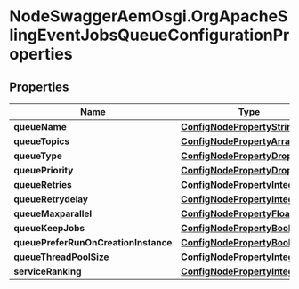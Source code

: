 # NodeSwaggerAemOsgi.OrgApacheSlingEventJobsQueueConfigurationProperties

## Properties
Name | Type | Description | Notes
------------ | ------------- | ------------- | -------------
**queueName** | [**ConfigNodePropertyString**](ConfigNodePropertyString.md) |  | [optional] 
**queueTopics** | [**ConfigNodePropertyArray**](ConfigNodePropertyArray.md) |  | [optional] 
**queueType** | [**ConfigNodePropertyDropDown**](ConfigNodePropertyDropDown.md) |  | [optional] 
**queuePriority** | [**ConfigNodePropertyDropDown**](ConfigNodePropertyDropDown.md) |  | [optional] 
**queueRetries** | [**ConfigNodePropertyInteger**](ConfigNodePropertyInteger.md) |  | [optional] 
**queueRetrydelay** | [**ConfigNodePropertyInteger**](ConfigNodePropertyInteger.md) |  | [optional] 
**queueMaxparallel** | [**ConfigNodePropertyFloat**](ConfigNodePropertyFloat.md) |  | [optional] 
**queueKeepJobs** | [**ConfigNodePropertyBoolean**](ConfigNodePropertyBoolean.md) |  | [optional] 
**queuePreferRunOnCreationInstance** | [**ConfigNodePropertyBoolean**](ConfigNodePropertyBoolean.md) |  | [optional] 
**queueThreadPoolSize** | [**ConfigNodePropertyInteger**](ConfigNodePropertyInteger.md) |  | [optional] 
**serviceRanking** | [**ConfigNodePropertyInteger**](ConfigNodePropertyInteger.md) |  | [optional] 


